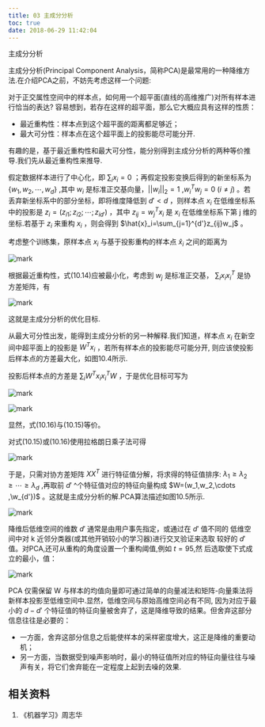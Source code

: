 ```yaml
---
title: 03 主成分分析
toc: true
date: 2018-06-29 11:42:04
---
```




主成分分析


主成分分析(Principal Component Analysis，简称PCA)是最常用的一种降维方法.在介绍PCA之前，不妨先考虑这样一个问题:

对于正交属性空间中的样本点，如何用一个超平面(直线的高维推广)对所有样本进行恰当的表达? 容易想到，若存在这样的超平面，那么它大概应具有这样的性质：

- 最近重构性：样本点到这个超平面的距离都足够近；
- 最大可分性：样本点在这个超平面上的投影能尽可能分开.

有趣的是，基于最近重构性和最大可分性，能分别得到主成分分析的两种等价推导.我们先从最近重构性来推导.

假定数据样本进行了中心化，即 $\sum_i x_i=0$ ；再假定投影变换后得到的新坐标系为 $\{w_1,w_2,\cdots ,w_d\}$ ,其中 $w_i$ 是标准正交基向量，$||w_i||_2=1$ ,$w_i^Tw_j=0$ $(i\neq j)$ 。若丢弃新坐标系中的部分坐标，即将维度降低到 $d'<d$ ，则样本点 $x_i$ 在低维坐标系中的投影是 $z_i=(z_{i1};z_{i2};\cdots ;z_{id'})$ ，其中 $z_{ij}=w_j^Tx_i$ 是 $x_i$ 在低维坐标系下第 j 维的坐标.若基于 $z_i$ 来重构 $x_i$ ，则会得到 $\hat{x}_i=\sum_{j=1}^{d'}z_{ij}w_j$ 。

考虑整个训练集，原样本点 $x_i$ 与基于投影重构的样本点 $\hat{x}_i$ 之间的距离为

![mark](http://images.iterate.site/blog/image/180629/EdhKmGmLKK.png?imageslim)


根据最近重构性，式(10.14)应被最小化，考虑到 $w_j$ 是标准正交基， $\sum_i x_ix_i^T$ 是协方差矩阵，有

![mark](http://images.iterate.site/blog/image/180629/j19cLld8Lh.png?imageslim)

这就是主成分分析的优化目标.

从最大可分性出发，能得到主成分分析的另一种解释.我们知道，样本点 $x_i$ 在新空间中超平面上的投影是 $W^Tx_i$ ，若所有样本点的投影能尽可能分开, 则应该使投影后样本点的方差最大化，如图10.4所示.

投影后样本点的方差是 $\sum_i W^Tx_ix_i^TW$ ，于是优化目标可写为

![mark](http://images.iterate.site/blog/image/180629/mID21Cbbce.png?imageslim)


![mark](http://images.iterate.site/blog/image/180629/H0k9kHi53E.png?imageslim)

显然，式(10.16)与(10.15)等价。

对式(10.15)或(10.16)使用拉格朗日乘子法可得

![mark](http://images.iterate.site/blog/image/180629/gD9BK2B9ha.png?imageslim)

于是，只需对协方差矩阵 $XX^T$ 进行特征值分解，将求得的特征值排序: $\lambda_1\geq \lambda_2\geq \cdots \geq \lambda_d$ ,再取前 $d'$ ^个特征值对应的特征向量构成 $W=(w_1,w_2,\cdots ,\w_{d'})$ 。这就是主成分分析的解.PCA算法描述如图10.5所示.

![mark](http://images.iterate.site/blog/image/180629/1J55LA54b7.png?imageslim)

降维后低维空间的维数 $d'$ 通常是由用户事先指定，或通过在 $d'$ 值不同的 低维空间中对 k 近邻分类器(或其他开销较小的学习器)进行交叉验证来选取 较好的 $d'$ 值。对PCA,还可从重构的角度设置一个重构阈值,例如 $t=95%$,然 后选取使下式成立的最小，值：


![mark](http://images.iterate.site/blog/image/180629/7gGb3JEf5e.png?imageslim)


PCA 仅需保留 W 与样本的均值向量即可通过简单的向量减法和矩阵-向量乘法将新样本投影至低维空间中.显然，低维空间与原始高维空间必有不同, 因为对应于最小的 $d-d'$ 个特征值的特征向量被舍弃了，这是降维导致的结果。但舍弃这部分信息往往是必要的：
- 一方面，舍弃这部分信息之后能使样本的采样密度增大，这正是降维的重要动机；
- 另一方面，当数据受到噪声影响时，最小的特征值所对应的特征向量往往与噪声有关，将它们舍弃能在一定程度上起到去噪的效果.








## 相关资料
1. 《机器学习》周志华
